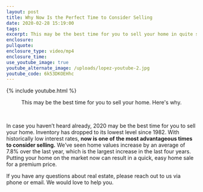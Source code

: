 ```yaml
---
layout: post
title: Why Now Is the Perfect Time to Consider Selling
date: 2020-02-28 15:19:00
tags:
excerpt: This may be the best time for you to sell your home in quite some time.
enclosure:
pullquote:
enclosure_type: video/mp4
enclosure_time:
use_youtube_image: true
youtube_alternate_image: /uploads/lopez-youtube-2.jpg
youtube_code: 6k53DKOEHhc
---
```


{% include youtube.html %}

<center>This may be the best time for you to sell your home. Here's why.</center>

&nbsp;

In case you haven’t heard already, 2020 may be the best time for you to sell your home. Inventory has dropped to its lowest level since 1982. With historically low interest rates, **now is one of the most advantageous times to consider selling.** We’ve seen home values increase by an average of 7.8% over the last year, which is the largest increase in the last four years. Putting your home on the market now can result in a quick, easy home sale for a premium price.

If you have any questions about real estate, please reach out to us via phone or email. We would love to help you.